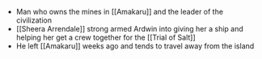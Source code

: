 - Man who owns the mines in [[Amakaru]] and the leader of the civilization
- [[Sheera Arrendale]] strong armed Ardwin into giving her a ship and helping her get a crew together for the [[Trial of Salt]]
- He left [[Amakaru]] weeks ago and tends to travel away from the island